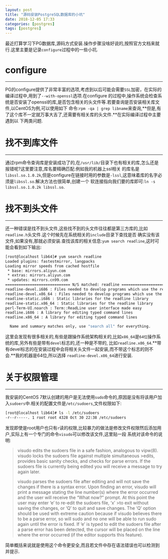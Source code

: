 ```yaml
---
layout: post
title: "源码安装PostgreSQL数据库的小坑"
date: 2018-12-05 17:33
categories: [postgres]
tags: [postgres]
---
```


最近打算学习下PG数据库,源码方式安装.操作步骤没啥好说的,按照官方文档来就行.这里主要是记录`configure`过程中的一些小坑.

# configure
---
PG的configure提供了非常丰富的选项,考虑到以后可能会需要`SSL`加密，在实际的编译过程中,用到了`--with-openssl`选项.在configure
的过程中,操作系统会检查系统是否安装了openssl的库,是否包含相关的头文件等.若要查询是否安装相关库文件,以CentOS为例,可以使用如下
命令:`rpm -qa | grep libname`来查询,**但是,有了这个库不一定就万事大吉了,还需要有相关库的头文件.**在实际编译过程中主要遇到以
下两类问题.

# 找不到库文件
---
通过rpm命令查询库是安装成功了的,在`/usr/lib/`目录下也有相关的库,怎么还是报错呢?这里要注意,库名要精确匹配.例如我的机器上ssl相关
的库名是`libssl.so.1.0.2k`,但是configure在链接时用的参数是`-lssl`,这意味着库的名字必须是`libssl.so`.解决方法也很简单,创建一个
软连接指向我们要的库即可:`ln -s libssl.so.1.0.2k libssl.so`.

# 找不到头文件
---
还一种错误是找不到头文件,这些找不到的头文件往往都是第三方库的,比如`readline.h`头文件.这个时候先在系统相关的`include`目录下查找是否
确实没有该文件,如果没有,那就必须安装.查找该库的相关信息:`yum search readline`,这时可能会看到如下输出:
```bash
[root@localhost lib64]# yum search readline
Loaded plugins: fastestmirror, langpacks
Loading mirror speeds from cached hostfile
 * base: mirrors.aliyun.com
 * extras: mirrors.aliyun.com
 * updates: mirrors.cn99.com
============================= N/S matched: readline =======================================
readline-devel.i686 : Files needed to develop programs which use the readline library
readline-devel.x86_64 : Files needed to develop programs which use the readline library
readline-static.i686 : Static libraries for the readline library
readline-static.x86_64 : Static libraries for the readline library
perl-Term-UI.noarch : Term::ReadLine user interface made easy
readline.i686 : A library for editing typed command lines
readline.x86_64 : A library for editing typed command lines

  Name and summary matches only, use "search all" for everything.
```
这里会发现有很多相关的,有些是跟操作系统架构相关的,比如`x86_64`是`64位`操作系统的库,另外有些是带有`devel`标志的,还一种是不带的,
比如`readline.x86_64`.**带有devel标志的在安装过程中会将相关头文件一起安装,而不带这个标志的则不会.**我的机器是64位,所以选择
`readline-devel.x86_64`进行安装.

# 关于权限管理
---
我安装的CentOS 7默认创建的用户是无法使用`sudo`命令的,原因是没有将该用户加入`sudoers`中.相关的配置文件是`/etc/sudoers`,文件权限如下:
```bash
[root@localhost lib64]# ls -l /etc/sudoers
-r--r-----. 1 root root 4328 Oct 30 22:38 /etc/sudoers
```
发现即使是root用户也只有`r`读的权限,比较暴力的做法是修改文件权限然后添加用户,实际上有一个专门的命令`visudo`可以修改该文件,这里贴一段
系统对该命令的说明:
> visudo edits the sudoers file in a safe fashion, analogous to vipw(8).  visudo locks the sudoers file against multiple 
> simultaneous >edits, provides basic sanity checks, and checks for parse errors. If the sudoers file is currently being 
> edited you will receive a message to try again later.
>
> visudo parses the sudoers file after editing and will not save the changes if there is a syntax error.  Upon finding an 
> error, visudo will print a message stating the line number(s) where the error occurred and the user will receive the 
> “What now?” prompt. At this point the user may enter ‘e’ to re-edit the sudoers file, ‘x’ >to exit without saving the 
> changes, or ‘Q’ to quit and save changes. The ‘Q’ option should be used with extreme caution because if visudo believes 
> there to be a parse error, so will sudo and no one will be able to run sudo again until the error is fixed.  If ‘e’ is
> typed to edit the sudoers file after a parse error has been detected, the cursor will be placed on the line where the 
> error occurred (if the editor supports this feature).

简单概括来说就是使用这个命令更安全,而且若文件中存在语法错误也可以检测到并提示.
